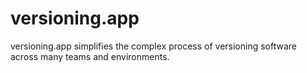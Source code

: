 # versioning.app

versioning.app simplifies the complex process of versioning software across many teams and environments.
